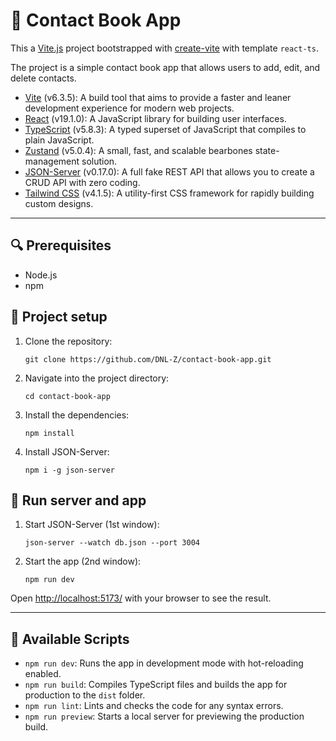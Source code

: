 # 📇 Contact Book App

This a [Vite.js](https://vitejs.dev/) project bootstrapped with [create-vite](https://vite.dev/guide/) with template
`react-ts`.

The project is a simple contact book app that allows users to add, edit, and delete contacts.

- [Vite](https://vitejs.dev/) (v6.3.5): A build tool that aims to provide a faster and leaner development experience for
  modern web projects.
- [React](https://reactjs.org/) (v19.1.0): A JavaScript library for building user interfaces.
- [TypeScript](https://www.typescriptlang.org/) (v5.8.3): A typed superset of JavaScript that compiles to plain
  JavaScript.
- [Zustand](https://zustand-demo.pmnd.rs/) (v5.0.4): A small, fast, and scalable bearbones state-management solution.
- [JSON-Server](https://github.com/typicode/json-server) (v0.17.0): A full fake REST API that allows you to create a
  CRUD API with zero coding.
- [Tailwind CSS](https://tailwindcss.com/) (v4.1.5): A utility-first CSS framework for rapidly building custom designs.

---

## 🔍 Prerequisites

- Node.js
- npm

## 📂 Project setup

1. Clone the repository:

   ```
   git clone https://github.com/DNL-Z/contact-book-app.git
   ```

2. Navigate into the project directory:

   ```
   cd contact-book-app
   ```

3. Install the dependencies:

   ```
   npm install
   ```

4. Install JSON-Server:
   ```
   npm i -g json-server
   ```

## 🚀 Run server and app

1. Start JSON-Server (1st window):
   ```
   json-server --watch db.json --port 3004
   ```
2. Start the app (2nd window):
   ```
   npm run dev
   ```

Open [http://localhost:5173/](http://localhost:5173/) with your browser to see the result.

---

## 📜 Available Scripts

- `npm run dev`: Runs the app in development mode with hot-reloading enabled.
- `npm run build`: Compiles TypeScript files and builds the app for production to the `dist` folder.
- `npm run lint`: Lints and checks the code for any syntax errors.
- `npm run preview`: Starts a local server for previewing the production build.

